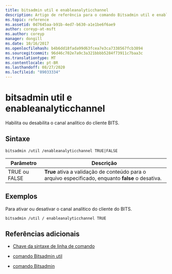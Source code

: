 ```yaml
---
title: bitsadmin util e enableanalyticchannel
description: Artigo de referência para o comando Bitsadmin util e enableanalyticchannel, que habilita ou desabilita o canal analítico do cliente BITS.
ms.topic: reference
ms.assetid: 0d7645aa-b91b-4ed7-b630-a1e1be6f6ae9
author: coreyp-at-msft
ms.author: coreyp
manager: dongill
ms.date: 10/16/2017
ms.openlocfilehash: b4b6dd18fada99d63fcea7e3ca7338567fcb3894
ms.sourcegitcommit: 96d46c702e7a9c3a321bbbb5284f73911c7baa3c
ms.translationtype: MT
ms.contentlocale: pt-BR
ms.lasthandoff: 08/27/2020
ms.locfileid: "89033334"
---
```

# <a name="bitsadmin-util-and-enableanalyticchannel"></a>bitsadmin util e enableanalyticchannel

Habilita ou desabilita o canal analítico do cliente BITS.

## <a name="syntax"></a>Sintaxe

```
bitsadmin /util /enableanalyticchannel TRUE|FALSE
```

| Parâmetro | Descrição |
| --------- | ---------- |
| TRUE ou FALSE | **True** ativa a validação de conteúdo para o arquivo especificado, enquanto **false** o desativa. |

## <a name="examples"></a>Exemplos

Para ativar ou desativar o canal analítico do cliente do BITS.

```
bitsadmin /util / enableanalyticchannel TRUE
```

## <a name="additional-references"></a>Referências adicionais

- [Chave da sintaxe de linha de comando](command-line-syntax-key.md)

- [comando Bitsadmin util](bitsadmin-util.md)

- [comando Bitsadmin](bitsadmin.md)
